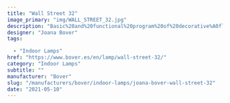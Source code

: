 ```yaml
---
title: "Wall Street 32"
image_primary: "img/WALL_STREET_32.jpg"
description: "Basic%20and%20functional%20program%20of%20decorative%A0fluorescent%20wall%20lamps%20which%20incorporate%20an%A0optimal%20beam%20light%20diffusion%2C%20manually%A0manufactures%20with%20translucent%20ribbon%20or%20cotton%A0fabric.%20Available%20in%20different%20measures%20for%20domestic%A0or%20public%20spaces%20according%20to%20customer%20needs.%0A%0A"
designer: "Joana Bover"
tags: 

  - "Indoor Lamps"
href: "https://www.bover.es/en/lamp/wall-street-32/"
category: "Indoor Lamps"
subtitle: ""
manufacturer: "Bover"
slug: "/manufacturers/bover/indoor-lamps/joana-bover-wall-street-32"
date: "2021-05-10"
---
```

